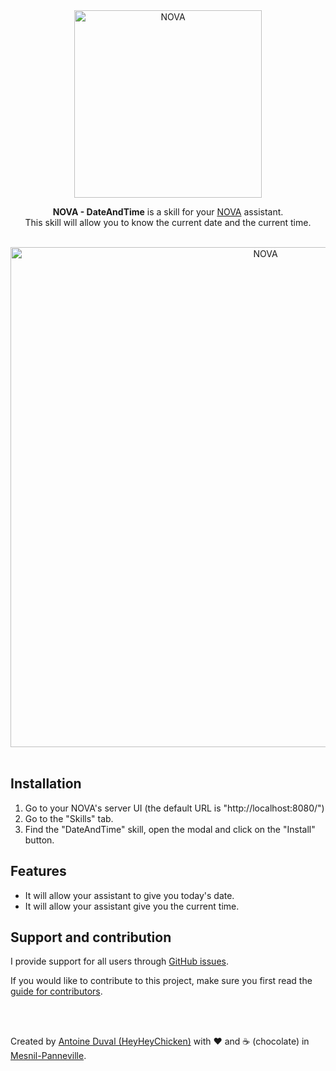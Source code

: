 <div align="center">
<a href="//nova-assistant.com" rel="nofollow">
<img src="https://github.com/HeyHeyChicken/NOVA-DateAndTime/blob/master/resources/nova-logo.svg" alt="NOVA" width="300">
</a>

**NOVA - DateAndTime** is a skill for your [NOVA](//github.com/HeyHeyChicken/NOVA) assistant.<br>
This skill will allow you to know the current date and the current time.

<br>

<img src="https://github.com/HeyHeyChicken/NOVA-DateAndTime/blob/master/resources/screenshot.jpg" alt="NOVA" width="800">
</div>

<br>

## Installation

1) Go to your NOVA's server UI (the default URL is "http://localhost:8080/")
2) Go to the "Skills" tab.
3) Find the "DateAndTime" skill, open the modal and click on the "Install" button.

## Features

- It will allow your assistant to give you today's date.
- It will allow your assistant give you the current time.

## Support and contribution

I provide support for all users through [GitHub issues](//github.com/HeyHeyChicken/NOVA-DateAndTime/issues).

If you would like to contribute to this project, make sure you first read the [guide for contributors](//github.com/HeyHeyChicken/NOVA/blob/master/CONTRIBUTING.md).

<br>
<br>

Created by [Antoine Duval (HeyHeyChicken)](//antoine.cuffel.fr) with ❤ and ☕ (chocolate) in [Mesnil-Panneville](//en.wikipedia.org/wiki/Mesnil-Panneville).
